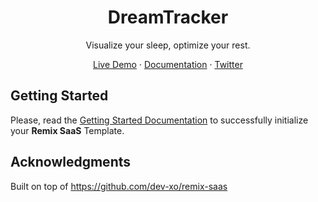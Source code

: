 <h1 align="center">
DreamTracker
</h1>

<div align="center">
  <p>
Visualize your sleep, optimize your rest.  </p>
</div>

<div align="center">
  <p>
    <a href="">Live Demo</a>
    ·
    <a href="https://github.com/timeowilliams/health-data-visualizertree/main/docs">Documentation</a>
    ·
    <a href="https://twitter.com/timeowilliams">Twitter</a>
  </p>
</div>


## Getting Started

Please, read the [Getting Started Documentation](https://github.com/timeowilliams/health-data-visualizer/tree/main/docs#remix-saas-documentation) to successfully initialize your **Remix SaaS** Template.


## Acknowledgments

Built on top of https://github.com/dev-xo/remix-saas

